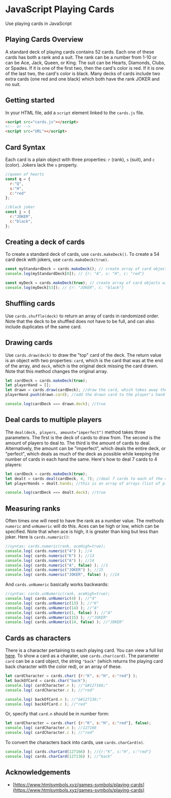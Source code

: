 # JavaScript Playing Cards
Use playing cards in JavaScript
## Playing Cards Overview
A standard deck of playing cards contains 52 cards. Each one of these cards has both a rank and a suit. The rank can be a number from 1-10 or can be Ace, Jack, Queen, or King. The suit can be Hearts, Diamonds, Clubs, or Spades. If it is one of the first two, then the card's color is red. If it is one of the last two, the card's color is black. Many decks of cards include two extra cards (one red and one black) which both have the rank JOKER and no suit.
## Getting started
In your HTML file, add a `script` element linked to the `cards.js` file.
```html
<script src="cards.js"></script>
<!-- or -->
<script src="URL"></script>
```
## Card Syntax
Each card is a plain object with three properties: `r` (rank), `s` (suit), and `c` (color). Jokers lack the `s` property.
``` js
//queen of hearts
const q = {
  r:"Q",
  s:"H",
  c:"red"
};

//black joker
const j = {
  r:"JOKER",
  c:"black",
};
```
## Creating a deck of cards
To create a standard deck of cards, use `cards.makeDeck()`. To create a 54 card deck with jokers, use `cards.makeDeck(true)`.
``` js
const myStandardDeck = cards.makeDeck(); // create array of card objects
console.log(myStandardDeck[0]); // {r: "A", s: "H", c: "red"}

const myDeck = cards.makeDeck(true); // create array of card objects with jokers at the end
console.log(myDeck[53]); // {r: "JOKER", c: "black"}
```
## Shuffling cards
Use `cards.shuffle(deck)` to return an array of cards in randomized order. Note that the deck to be shuffled does not have to be full, and can also include duplicates of the same card.
## Drawing cards
Use `cards.draw(deck)` to draw the "top" card of the deck. The return value is an object with two properties: `card`, which is the card that was at the end of the array, and `deck`, which is the original deck missing the card drawn. Note that this method changes the original array.
``` js
let cardDeck = cards.makeDeck(true);
let playerHand = [];
let drawn = cards.draw(cardDeck); //draw the card, which takes away the last card from cardDeck
playerHand.push(drawn.card); //add the drawn card to the player's hand

console.log(cardDeck === drawn.deck); //true
```
## Deal cards to multiple players
The `deal(deck, players, amount="imperfect")` method takes three parameters. The first is the deck of cards to draw from. The second is the amount of players to deal to. The third is the amount of cards to deal. Alternatively, the amount can be "imperfect", which deals the entire deck, or "perfect", which deals as much of the deck as possible while keeping the number of cards in each hand the same. Here's how to deal 7 cards to 4 players:
```js
let cardDeck = cards.makeDeck(true);
let dealt = cards.deal(cardDeck, 4, 7); //deal 7 cards to each of the 4 players, drawing from cardDeck
let playerHands = dealt.hands; //this is an array of arrays (list of players' hands of cards)

console.log(cardDeck === dealt.deck); //true
```
## Measuring ranks
Often times one will need to have the rank as a number value. The methods `numeric` and `unNumeric` will do this. Aces can be high or low, which can be specified. Note that when ace is high, it is greater than king but less than joker. Here is `cards.numeric()`:
```js
//syntax: cards.numeric(rank, aceHigh=true);
console.log( cards.numeric("4") ); //4
console.log( cards.numeric("K") ); //13
console.log( cards.numeric("A") ); //14
console.log( cards.numeric("A", false) ); //1
console.log( cards.numeric("JOKER") ); //15
console.log( cards.numeric("JOKER", false) ); //14
```
And `cards.unNumeric` basically works backwards:
```js
//syntax: cards.unNumeric(rank, aceHigh=true);
console.log( cards.unNumeric(4) ); //"4"
console.log( cards.unNumeric(13) ); //"K"
console.log( cards.unNumeric(14) ); //"A"
console.log( cards.unNumeric(1, false) ); //"A"
console.log( cards.unNumeric(15) ); //"JOKER"
console.log( cards.unNumeric(14, false) ); //"JOKER"
```
## Cards as characters
There is a character pertaining to each playing card. You can view a full list [here](https://www.htmlsymbols.xyz/games-symbols/playing-cards). To show a card as a charater, use `cards.char(card)`. The parameter `card` can be a card object, the string `"back"` (which returns the playing card back character with the color red), or an array of these.
```js
let cardCharacter = cards.char( {r:"K", s:"H", c:"red"} );
let backOfCard = cards.char("back");
console.log( cardCharacter.n ); //"&#127166;"
console.log( cardCharacter.c ); //"red"

console.log( backOfCard.n ); //"&#127136;"
console.log( backOfCard.c ); //"red"
```
Or, specify that `card.n` should be in number form:
```js
let cardCharacter = cards.char( {r:"K", s:"H", c:"red"}, false);
console.log( cardCharacter.n ); //127166
console.log( cardCharacter.c ); //"red"
```
To convert the characters back into cards, use `cards.charCard(n)`.
```js
console.log( cards.charCard(127166) ); //{r:"K", s:"H", c:"red"}
console.log( cards.charCard(127136) ); //"back"
```
## Acknowledgements
* [https://www.htmlsymbols.xyz/games-symbols/playing-cards](https://www.htmlsymbols.xyz/games-symbols/playing-cards)
